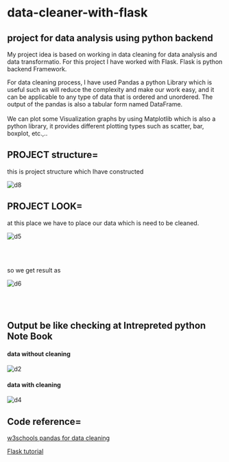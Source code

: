 <h1>data-cleaner-with-flask</h1>
<h2>project for data analysis using python backend</h2>

<p>
  My project idea is based on working in data cleaning for data analysis and data transformatio. For this project I have worked with Flask. Flask is python backend Framework.  
</p>
<p>
  For data cleaning process, I have used Pandas a python Library which is useful such as 
  will reduce the complexity and make our work easy, and it can be applicable to any type of data that is ordered and unordered.
  The output of the pandas is also a tabular form named DataFrame. <br><br>
  We can plot some Visualization graphs by using Matplotlib which is also a python library, it provides different plotting types such as scatter, bar, boxplot, etc.,..
</p>

<h2>
  PROJECT structure=
</h2>
<p>
  this is project structure which Ihave constructed
</p>

![d8](https://user-images.githubusercontent.com/95542304/185738495-fb595a80-60e0-46a3-962c-db220d86f499.PNG)


<h2>
  PROJECT LOOK=
</h2>
<p>
  at this place we have to place our data which is need to be cleaned.
</p>

![d5](https://user-images.githubusercontent.com/95542304/185737218-a345bdd6-9295-433d-a409-50f3bbea7509.PNG)


<br>
<br>
<p>
  so we get result as
</p>

![d6](https://user-images.githubusercontent.com/95542304/185737124-2cd5c2e5-d199-4ab9-b050-fbe31bd9fb79.PNG)

<br>
<br>

<h2>
  Output be like checking at Intrepreted python Note Book
</h2>

<h4>
data without cleaning
</h4>




![d2](https://user-images.githubusercontent.com/95542304/185738021-4d1351e3-649d-4e7e-ad16-158283e603a7.PNG)



<h4>
data with cleaning
</h4>


![d4](https://user-images.githubusercontent.com/95542304/185738042-244959b4-5d93-47f2-ae66-a9ffe7987909.PNG)



<h2>
  Code reference=
</h2>
<a href="https://www.bing.com/ck/a?!&&p=86dbacbc7946b4bdJmltdHM9MTY2MDk4NzI2NCZpZ3VpZD03ZWI1YjMyZS0zZTRiLTRlMTAtODRkZi03OWNhMTM4YTdhMjUmaW5zaWQ9NTE1MA&ptn=3&hsh=3&fclid=69d6b41e-2069-11ed-abdb-b05196e6f3e0&u=a1aHR0cHM6Ly93d3cudzNzY2hvb2xzLmNvbS9weXRob24vcGFuZGFzL3BhbmRhc19jbGVhbmluZy5hc3A&ntb=1">
  <p>w3schools pandas for data cleaning</p>
</a>
<a href="https://www.bing.com/ck/a?!&&p=334b52b9f2692419JmltdHM9MTY2MDk4NzM3NiZpZ3VpZD04NTM3OWMyZS1hZWNjLTQ1MmYtYTNhNS03NDhiMzhhYTBlMWImaW5zaWQ9NTE1OQ&ptn=3&hsh=3&fclid=acaf45cd-2069-11ed-a6e2-631d363e41b5&u=a1aHR0cHM6Ly93d3cudHV0b3JpYWxzcG9pbnQuY29tL2ZsYXNrL2luZGV4Lmh0bQ&ntb=1">
<p>
Flask tutorial
</p>
</a>











